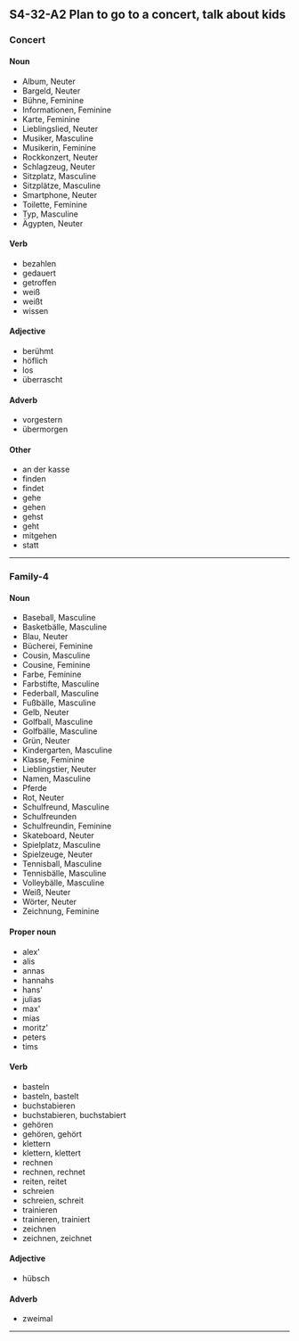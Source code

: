 ## S4-32-A2 Plan to go to a concert, talk about kids
### Concert
#### Noun
- Album, Neuter
- Bargeld, Neuter
- Bühne, Feminine
- Informationen, Feminine
- Karte, Feminine
- Lieblingslied, Neuter
- Musiker, Masculine
- Musikerin, Feminine
- Rockkonzert, Neuter
- Schlagzeug, Neuter
- Sitzplatz, Masculine
- Sitzplätze, Masculine
- Smartphone, Neuter
- Toilette, Feminine
- Typ, Masculine
- Ägypten, Neuter
#### Verb
- bezahlen
- gedauert
- getroffen
- weiß
- weißt
- wissen
#### Adjective
- berühmt
- höflich
- los
- überrascht
#### Adverb
- vorgestern
- übermorgen
#### Other
- an der kasse
- finden
- findet
- gehe
- gehen
- gehst
- geht
- mitgehen
- statt
---
### Family-4
#### Noun
- Baseball, Masculine
- Basketbälle, Masculine
- Blau, Neuter
- Bücherei, Feminine
- Cousin, Masculine
- Cousine, Feminine
- Farbe, Feminine
- Farbstifte, Masculine
- Federball, Masculine
- Fußbälle, Masculine
- Gelb, Neuter
- Golfball, Masculine
- Golfbälle, Masculine
- Grün, Neuter
- Kindergarten, Masculine
- Klasse, Feminine
- Lieblingstier, Neuter
- Namen, Masculine
- Pferde
- Rot, Neuter
- Schulfreund, Masculine
- Schulfreunden
- Schulfreundin, Feminine
- Skateboard, Neuter
- Spielplatz, Masculine
- Spielzeuge, Neuter
- Tennisball, Masculine
- Tennisbälle, Masculine
- Volleybälle, Masculine
- Weiß, Neuter
- Wörter, Neuter
- Zeichnung, Feminine
#### Proper noun
- alex'
- alis
- annas
- hannahs
- hans'
- julias
- max'
- mias
- moritz'
- peters
- tims
#### Verb
- basteln
- basteln, bastelt
- buchstabieren
- buchstabieren, buchstabiert
- gehören
- gehören, gehört
- klettern
- klettern, klettert
- rechnen
- rechnen, rechnet
- reiten, reitet
- schreien
- schreien, schreit
- trainieren
- trainieren, trainiert
- zeichnen
- zeichnen, zeichnet
#### Adjective
- hübsch
#### Adverb
- zweimal
---
